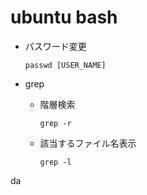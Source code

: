 # ubuntu bash

* パスワード変更

    ```shell
    passwd [USER_NAME]
    ```

* grep
  * 階層検索

    `grep -r`
  * 該当するファイル名表示

    `grep -l`

da
